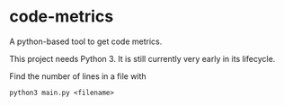 # code-metrics

A python-based tool to get code metrics.

This project needs Python 3. It is still currently very early in its lifecycle.

Find the number of lines in a file with

```
python3 main.py <filename>
```
